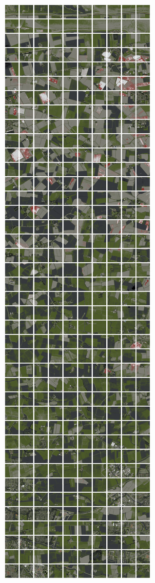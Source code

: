 <html>
<div>
<img src="https://github.com/HakkaTjakka/NL_TILE_MAP/blob/main/18/640/-1072/r.6400.-10720.png" height="44" width="44">
<img src="https://github.com/HakkaTjakka/NL_TILE_MAP/blob/main/18/640/-1072/r.6401.-10720.png" height="44" width="44">
<img src="https://github.com/HakkaTjakka/NL_TILE_MAP/blob/main/18/640/-1072/r.6402.-10720.png" height="44" width="44">
<img src="https://github.com/HakkaTjakka/NL_TILE_MAP/blob/main/18/640/-1072/r.6403.-10720.png" height="44" width="44">
<img src="https://github.com/HakkaTjakka/NL_TILE_MAP/blob/main/18/640/-1072/r.6404.-10720.png" height="44" width="44">
<img src="https://github.com/HakkaTjakka/NL_TILE_MAP/blob/main/18/640/-1072/r.6405.-10720.png" height="44" width="44">
<img src="https://github.com/HakkaTjakka/NL_TILE_MAP/blob/main/18/640/-1072/r.6406.-10720.png" height="44" width="44">
<img src="https://github.com/HakkaTjakka/NL_TILE_MAP/blob/main/18/640/-1072/r.6407.-10720.png" height="44" width="44">
<img src="https://github.com/HakkaTjakka/NL_TILE_MAP/blob/main/18/640/-1072/r.6408.-10720.png" height="44" width="44">
<img src="https://github.com/HakkaTjakka/NL_TILE_MAP/blob/main/18/640/-1072/r.6409.-10720.png" height="44" width="44">
<img src="https://github.com/HakkaTjakka/NL_TILE_MAP/blob/main/18/641/-1072/r.6410.-10720.png" height="44" width="44">
<img src="https://github.com/HakkaTjakka/NL_TILE_MAP/blob/main/18/641/-1072/r.6411.-10720.png" height="44" width="44">
<img src="https://github.com/HakkaTjakka/NL_TILE_MAP/blob/main/18/641/-1072/r.6412.-10720.png" height="44" width="44">
<img src="https://github.com/HakkaTjakka/NL_TILE_MAP/blob/main/18/641/-1072/r.6413.-10720.png" height="44" width="44">
<img src="https://github.com/HakkaTjakka/NL_TILE_MAP/blob/main/18/641/-1072/r.6414.-10720.png" height="44" width="44">
<img src="https://github.com/HakkaTjakka/NL_TILE_MAP/blob/main/18/641/-1072/r.6415.-10720.png" height="44" width="44">
<img src="https://github.com/HakkaTjakka/NL_TILE_MAP/blob/main/18/641/-1072/r.6416.-10720.png" height="44" width="44">
<img src="https://github.com/HakkaTjakka/NL_TILE_MAP/blob/main/18/641/-1072/r.6417.-10720.png" height="44" width="44">
<img src="https://github.com/HakkaTjakka/NL_TILE_MAP/blob/main/18/641/-1072/r.6418.-10720.png" height="44" width="44">
<img src="https://github.com/HakkaTjakka/NL_TILE_MAP/blob/main/18/641/-1072/r.6419.-10720.png" height="44" width="44">
<br>
<img src="https://github.com/HakkaTjakka/NL_TILE_MAP/blob/main/18/640/-1072/r.6400.-10719.png" height="44" width="44">
<img src="https://github.com/HakkaTjakka/NL_TILE_MAP/blob/main/18/640/-1072/r.6401.-10719.png" height="44" width="44">
<img src="https://github.com/HakkaTjakka/NL_TILE_MAP/blob/main/18/640/-1072/r.6402.-10719.png" height="44" width="44">
<img src="https://github.com/HakkaTjakka/NL_TILE_MAP/blob/main/18/640/-1072/r.6403.-10719.png" height="44" width="44">
<img src="https://github.com/HakkaTjakka/NL_TILE_MAP/blob/main/18/640/-1072/r.6404.-10719.png" height="44" width="44">
<img src="https://github.com/HakkaTjakka/NL_TILE_MAP/blob/main/18/640/-1072/r.6405.-10719.png" height="44" width="44">
<img src="https://github.com/HakkaTjakka/NL_TILE_MAP/blob/main/18/640/-1072/r.6406.-10719.png" height="44" width="44">
<img src="https://github.com/HakkaTjakka/NL_TILE_MAP/blob/main/18/640/-1072/r.6407.-10719.png" height="44" width="44">
<img src="https://github.com/HakkaTjakka/NL_TILE_MAP/blob/main/18/640/-1072/r.6408.-10719.png" height="44" width="44">
<img src="https://github.com/HakkaTjakka/NL_TILE_MAP/blob/main/18/640/-1072/r.6409.-10719.png" height="44" width="44">
<img src="https://github.com/HakkaTjakka/NL_TILE_MAP/blob/main/18/641/-1072/r.6410.-10719.png" height="44" width="44">
<img src="https://github.com/HakkaTjakka/NL_TILE_MAP/blob/main/18/641/-1072/r.6411.-10719.png" height="44" width="44">
<img src="https://github.com/HakkaTjakka/NL_TILE_MAP/blob/main/18/641/-1072/r.6412.-10719.png" height="44" width="44">
<img src="https://github.com/HakkaTjakka/NL_TILE_MAP/blob/main/18/641/-1072/r.6413.-10719.png" height="44" width="44">
<img src="https://github.com/HakkaTjakka/NL_TILE_MAP/blob/main/18/641/-1072/r.6414.-10719.png" height="44" width="44">
<img src="https://github.com/HakkaTjakka/NL_TILE_MAP/blob/main/18/641/-1072/r.6415.-10719.png" height="44" width="44">
<img src="https://github.com/HakkaTjakka/NL_TILE_MAP/blob/main/18/641/-1072/r.6416.-10719.png" height="44" width="44">
<img src="https://github.com/HakkaTjakka/NL_TILE_MAP/blob/main/18/641/-1072/r.6417.-10719.png" height="44" width="44">
<img src="https://github.com/HakkaTjakka/NL_TILE_MAP/blob/main/18/641/-1072/r.6418.-10719.png" height="44" width="44">
<img src="https://github.com/HakkaTjakka/NL_TILE_MAP/blob/main/18/641/-1072/r.6419.-10719.png" height="44" width="44">
<br>
<img src="https://github.com/HakkaTjakka/NL_TILE_MAP/blob/main/18/640/-1072/r.6400.-10718.png" height="44" width="44">
<img src="https://github.com/HakkaTjakka/NL_TILE_MAP/blob/main/18/640/-1072/r.6401.-10718.png" height="44" width="44">
<img src="https://github.com/HakkaTjakka/NL_TILE_MAP/blob/main/18/640/-1072/r.6402.-10718.png" height="44" width="44">
<img src="https://github.com/HakkaTjakka/NL_TILE_MAP/blob/main/18/640/-1072/r.6403.-10718.png" height="44" width="44">
<img src="https://github.com/HakkaTjakka/NL_TILE_MAP/blob/main/18/640/-1072/r.6404.-10718.png" height="44" width="44">
<img src="https://github.com/HakkaTjakka/NL_TILE_MAP/blob/main/18/640/-1072/r.6405.-10718.png" height="44" width="44">
<img src="https://github.com/HakkaTjakka/NL_TILE_MAP/blob/main/18/640/-1072/r.6406.-10718.png" height="44" width="44">
<img src="https://github.com/HakkaTjakka/NL_TILE_MAP/blob/main/18/640/-1072/r.6407.-10718.png" height="44" width="44">
<img src="https://github.com/HakkaTjakka/NL_TILE_MAP/blob/main/18/640/-1072/r.6408.-10718.png" height="44" width="44">
<img src="https://github.com/HakkaTjakka/NL_TILE_MAP/blob/main/18/640/-1072/r.6409.-10718.png" height="44" width="44">
<img src="https://github.com/HakkaTjakka/NL_TILE_MAP/blob/main/18/641/-1072/r.6410.-10718.png" height="44" width="44">
<img src="https://github.com/HakkaTjakka/NL_TILE_MAP/blob/main/18/641/-1072/r.6411.-10718.png" height="44" width="44">
<img src="https://github.com/HakkaTjakka/NL_TILE_MAP/blob/main/18/641/-1072/r.6412.-10718.png" height="44" width="44">
<img src="https://github.com/HakkaTjakka/NL_TILE_MAP/blob/main/18/641/-1072/r.6413.-10718.png" height="44" width="44">
<img src="https://github.com/HakkaTjakka/NL_TILE_MAP/blob/main/18/641/-1072/r.6414.-10718.png" height="44" width="44">
<img src="https://github.com/HakkaTjakka/NL_TILE_MAP/blob/main/18/641/-1072/r.6415.-10718.png" height="44" width="44">
<img src="https://github.com/HakkaTjakka/NL_TILE_MAP/blob/main/18/641/-1072/r.6416.-10718.png" height="44" width="44">
<img src="https://github.com/HakkaTjakka/NL_TILE_MAP/blob/main/18/641/-1072/r.6417.-10718.png" height="44" width="44">
<img src="https://github.com/HakkaTjakka/NL_TILE_MAP/blob/main/18/641/-1072/r.6418.-10718.png" height="44" width="44">
<img src="https://github.com/HakkaTjakka/NL_TILE_MAP/blob/main/18/641/-1072/r.6419.-10718.png" height="44" width="44">
<br>
<img src="https://github.com/HakkaTjakka/NL_TILE_MAP/blob/main/18/640/-1072/r.6400.-10717.png" height="44" width="44">
<img src="https://github.com/HakkaTjakka/NL_TILE_MAP/blob/main/18/640/-1072/r.6401.-10717.png" height="44" width="44">
<img src="https://github.com/HakkaTjakka/NL_TILE_MAP/blob/main/18/640/-1072/r.6402.-10717.png" height="44" width="44">
<img src="https://github.com/HakkaTjakka/NL_TILE_MAP/blob/main/18/640/-1072/r.6403.-10717.png" height="44" width="44">
<img src="https://github.com/HakkaTjakka/NL_TILE_MAP/blob/main/18/640/-1072/r.6404.-10717.png" height="44" width="44">
<img src="https://github.com/HakkaTjakka/NL_TILE_MAP/blob/main/18/640/-1072/r.6405.-10717.png" height="44" width="44">
<img src="https://github.com/HakkaTjakka/NL_TILE_MAP/blob/main/18/640/-1072/r.6406.-10717.png" height="44" width="44">
<img src="https://github.com/HakkaTjakka/NL_TILE_MAP/blob/main/18/640/-1072/r.6407.-10717.png" height="44" width="44">
<img src="https://github.com/HakkaTjakka/NL_TILE_MAP/blob/main/18/640/-1072/r.6408.-10717.png" height="44" width="44">
<img src="https://github.com/HakkaTjakka/NL_TILE_MAP/blob/main/18/640/-1072/r.6409.-10717.png" height="44" width="44">
<img src="https://github.com/HakkaTjakka/NL_TILE_MAP/blob/main/18/641/-1072/r.6410.-10717.png" height="44" width="44">
<img src="https://github.com/HakkaTjakka/NL_TILE_MAP/blob/main/18/641/-1072/r.6411.-10717.png" height="44" width="44">
<img src="https://github.com/HakkaTjakka/NL_TILE_MAP/blob/main/18/641/-1072/r.6412.-10717.png" height="44" width="44">
<img src="https://github.com/HakkaTjakka/NL_TILE_MAP/blob/main/18/641/-1072/r.6413.-10717.png" height="44" width="44">
<img src="https://github.com/HakkaTjakka/NL_TILE_MAP/blob/main/18/641/-1072/r.6414.-10717.png" height="44" width="44">
<img src="https://github.com/HakkaTjakka/NL_TILE_MAP/blob/main/18/641/-1072/r.6415.-10717.png" height="44" width="44">
<img src="https://github.com/HakkaTjakka/NL_TILE_MAP/blob/main/18/641/-1072/r.6416.-10717.png" height="44" width="44">
<img src="https://github.com/HakkaTjakka/NL_TILE_MAP/blob/main/18/641/-1072/r.6417.-10717.png" height="44" width="44">
<img src="https://github.com/HakkaTjakka/NL_TILE_MAP/blob/main/18/641/-1072/r.6418.-10717.png" height="44" width="44">
<img src="https://github.com/HakkaTjakka/NL_TILE_MAP/blob/main/18/641/-1072/r.6419.-10717.png" height="44" width="44">
<br>
<img src="https://github.com/HakkaTjakka/NL_TILE_MAP/blob/main/18/640/-1072/r.6400.-10716.png" height="44" width="44">
<img src="https://github.com/HakkaTjakka/NL_TILE_MAP/blob/main/18/640/-1072/r.6401.-10716.png" height="44" width="44">
<img src="https://github.com/HakkaTjakka/NL_TILE_MAP/blob/main/18/640/-1072/r.6402.-10716.png" height="44" width="44">
<img src="https://github.com/HakkaTjakka/NL_TILE_MAP/blob/main/18/640/-1072/r.6403.-10716.png" height="44" width="44">
<img src="https://github.com/HakkaTjakka/NL_TILE_MAP/blob/main/18/640/-1072/r.6404.-10716.png" height="44" width="44">
<img src="https://github.com/HakkaTjakka/NL_TILE_MAP/blob/main/18/640/-1072/r.6405.-10716.png" height="44" width="44">
<img src="https://github.com/HakkaTjakka/NL_TILE_MAP/blob/main/18/640/-1072/r.6406.-10716.png" height="44" width="44">
<img src="https://github.com/HakkaTjakka/NL_TILE_MAP/blob/main/18/640/-1072/r.6407.-10716.png" height="44" width="44">
<img src="https://github.com/HakkaTjakka/NL_TILE_MAP/blob/main/18/640/-1072/r.6408.-10716.png" height="44" width="44">
<img src="https://github.com/HakkaTjakka/NL_TILE_MAP/blob/main/18/640/-1072/r.6409.-10716.png" height="44" width="44">
<img src="https://github.com/HakkaTjakka/NL_TILE_MAP/blob/main/18/641/-1072/r.6410.-10716.png" height="44" width="44">
<img src="https://github.com/HakkaTjakka/NL_TILE_MAP/blob/main/18/641/-1072/r.6411.-10716.png" height="44" width="44">
<img src="https://github.com/HakkaTjakka/NL_TILE_MAP/blob/main/18/641/-1072/r.6412.-10716.png" height="44" width="44">
<img src="https://github.com/HakkaTjakka/NL_TILE_MAP/blob/main/18/641/-1072/r.6413.-10716.png" height="44" width="44">
<img src="https://github.com/HakkaTjakka/NL_TILE_MAP/blob/main/18/641/-1072/r.6414.-10716.png" height="44" width="44">
<img src="https://github.com/HakkaTjakka/NL_TILE_MAP/blob/main/18/641/-1072/r.6415.-10716.png" height="44" width="44">
<img src="https://github.com/HakkaTjakka/NL_TILE_MAP/blob/main/18/641/-1072/r.6416.-10716.png" height="44" width="44">
<img src="https://github.com/HakkaTjakka/NL_TILE_MAP/blob/main/18/641/-1072/r.6417.-10716.png" height="44" width="44">
<img src="https://github.com/HakkaTjakka/NL_TILE_MAP/blob/main/18/641/-1072/r.6418.-10716.png" height="44" width="44">
<img src="https://github.com/HakkaTjakka/NL_TILE_MAP/blob/main/18/641/-1072/r.6419.-10716.png" height="44" width="44">
<br>
<img src="https://github.com/HakkaTjakka/NL_TILE_MAP/blob/main/18/640/-1072/r.6400.-10715.png" height="44" width="44">
<img src="https://github.com/HakkaTjakka/NL_TILE_MAP/blob/main/18/640/-1072/r.6401.-10715.png" height="44" width="44">
<img src="https://github.com/HakkaTjakka/NL_TILE_MAP/blob/main/18/640/-1072/r.6402.-10715.png" height="44" width="44">
<img src="https://github.com/HakkaTjakka/NL_TILE_MAP/blob/main/18/640/-1072/r.6403.-10715.png" height="44" width="44">
<img src="https://github.com/HakkaTjakka/NL_TILE_MAP/blob/main/18/640/-1072/r.6404.-10715.png" height="44" width="44">
<img src="https://github.com/HakkaTjakka/NL_TILE_MAP/blob/main/18/640/-1072/r.6405.-10715.png" height="44" width="44">
<img src="https://github.com/HakkaTjakka/NL_TILE_MAP/blob/main/18/640/-1072/r.6406.-10715.png" height="44" width="44">
<img src="https://github.com/HakkaTjakka/NL_TILE_MAP/blob/main/18/640/-1072/r.6407.-10715.png" height="44" width="44">
<img src="https://github.com/HakkaTjakka/NL_TILE_MAP/blob/main/18/640/-1072/r.6408.-10715.png" height="44" width="44">
<img src="https://github.com/HakkaTjakka/NL_TILE_MAP/blob/main/18/640/-1072/r.6409.-10715.png" height="44" width="44">
<img src="https://github.com/HakkaTjakka/NL_TILE_MAP/blob/main/18/641/-1072/r.6410.-10715.png" height="44" width="44">
<img src="https://github.com/HakkaTjakka/NL_TILE_MAP/blob/main/18/641/-1072/r.6411.-10715.png" height="44" width="44">
<img src="https://github.com/HakkaTjakka/NL_TILE_MAP/blob/main/18/641/-1072/r.6412.-10715.png" height="44" width="44">
<img src="https://github.com/HakkaTjakka/NL_TILE_MAP/blob/main/18/641/-1072/r.6413.-10715.png" height="44" width="44">
<img src="https://github.com/HakkaTjakka/NL_TILE_MAP/blob/main/18/641/-1072/r.6414.-10715.png" height="44" width="44">
<img src="https://github.com/HakkaTjakka/NL_TILE_MAP/blob/main/18/641/-1072/r.6415.-10715.png" height="44" width="44">
<img src="https://github.com/HakkaTjakka/NL_TILE_MAP/blob/main/18/641/-1072/r.6416.-10715.png" height="44" width="44">
<img src="https://github.com/HakkaTjakka/NL_TILE_MAP/blob/main/18/641/-1072/r.6417.-10715.png" height="44" width="44">
<img src="https://github.com/HakkaTjakka/NL_TILE_MAP/blob/main/18/641/-1072/r.6418.-10715.png" height="44" width="44">
<img src="https://github.com/HakkaTjakka/NL_TILE_MAP/blob/main/18/641/-1072/r.6419.-10715.png" height="44" width="44">
<br>
<img src="https://github.com/HakkaTjakka/NL_TILE_MAP/blob/main/18/640/-1072/r.6400.-10714.png" height="44" width="44">
<img src="https://github.com/HakkaTjakka/NL_TILE_MAP/blob/main/18/640/-1072/r.6401.-10714.png" height="44" width="44">
<img src="https://github.com/HakkaTjakka/NL_TILE_MAP/blob/main/18/640/-1072/r.6402.-10714.png" height="44" width="44">
<img src="https://github.com/HakkaTjakka/NL_TILE_MAP/blob/main/18/640/-1072/r.6403.-10714.png" height="44" width="44">
<img src="https://github.com/HakkaTjakka/NL_TILE_MAP/blob/main/18/640/-1072/r.6404.-10714.png" height="44" width="44">
<img src="https://github.com/HakkaTjakka/NL_TILE_MAP/blob/main/18/640/-1072/r.6405.-10714.png" height="44" width="44">
<img src="https://github.com/HakkaTjakka/NL_TILE_MAP/blob/main/18/640/-1072/r.6406.-10714.png" height="44" width="44">
<img src="https://github.com/HakkaTjakka/NL_TILE_MAP/blob/main/18/640/-1072/r.6407.-10714.png" height="44" width="44">
<img src="https://github.com/HakkaTjakka/NL_TILE_MAP/blob/main/18/640/-1072/r.6408.-10714.png" height="44" width="44">
<img src="https://github.com/HakkaTjakka/NL_TILE_MAP/blob/main/18/640/-1072/r.6409.-10714.png" height="44" width="44">
<img src="https://github.com/HakkaTjakka/NL_TILE_MAP/blob/main/18/641/-1072/r.6410.-10714.png" height="44" width="44">
<img src="https://github.com/HakkaTjakka/NL_TILE_MAP/blob/main/18/641/-1072/r.6411.-10714.png" height="44" width="44">
<img src="https://github.com/HakkaTjakka/NL_TILE_MAP/blob/main/18/641/-1072/r.6412.-10714.png" height="44" width="44">
<img src="https://github.com/HakkaTjakka/NL_TILE_MAP/blob/main/18/641/-1072/r.6413.-10714.png" height="44" width="44">
<img src="https://github.com/HakkaTjakka/NL_TILE_MAP/blob/main/18/641/-1072/r.6414.-10714.png" height="44" width="44">
<img src="https://github.com/HakkaTjakka/NL_TILE_MAP/blob/main/18/641/-1072/r.6415.-10714.png" height="44" width="44">
<img src="https://github.com/HakkaTjakka/NL_TILE_MAP/blob/main/18/641/-1072/r.6416.-10714.png" height="44" width="44">
<img src="https://github.com/HakkaTjakka/NL_TILE_MAP/blob/main/18/641/-1072/r.6417.-10714.png" height="44" width="44">
<img src="https://github.com/HakkaTjakka/NL_TILE_MAP/blob/main/18/641/-1072/r.6418.-10714.png" height="44" width="44">
<img src="https://github.com/HakkaTjakka/NL_TILE_MAP/blob/main/18/641/-1072/r.6419.-10714.png" height="44" width="44">
<br>
<img src="https://github.com/HakkaTjakka/NL_TILE_MAP/blob/main/18/640/-1072/r.6400.-10713.png" height="44" width="44">
<img src="https://github.com/HakkaTjakka/NL_TILE_MAP/blob/main/18/640/-1072/r.6401.-10713.png" height="44" width="44">
<img src="https://github.com/HakkaTjakka/NL_TILE_MAP/blob/main/18/640/-1072/r.6402.-10713.png" height="44" width="44">
<img src="https://github.com/HakkaTjakka/NL_TILE_MAP/blob/main/18/640/-1072/r.6403.-10713.png" height="44" width="44">
<img src="https://github.com/HakkaTjakka/NL_TILE_MAP/blob/main/18/640/-1072/r.6404.-10713.png" height="44" width="44">
<img src="https://github.com/HakkaTjakka/NL_TILE_MAP/blob/main/18/640/-1072/r.6405.-10713.png" height="44" width="44">
<img src="https://github.com/HakkaTjakka/NL_TILE_MAP/blob/main/18/640/-1072/r.6406.-10713.png" height="44" width="44">
<img src="https://github.com/HakkaTjakka/NL_TILE_MAP/blob/main/18/640/-1072/r.6407.-10713.png" height="44" width="44">
<img src="https://github.com/HakkaTjakka/NL_TILE_MAP/blob/main/18/640/-1072/r.6408.-10713.png" height="44" width="44">
<img src="https://github.com/HakkaTjakka/NL_TILE_MAP/blob/main/18/640/-1072/r.6409.-10713.png" height="44" width="44">
<img src="https://github.com/HakkaTjakka/NL_TILE_MAP/blob/main/18/641/-1072/r.6410.-10713.png" height="44" width="44">
<img src="https://github.com/HakkaTjakka/NL_TILE_MAP/blob/main/18/641/-1072/r.6411.-10713.png" height="44" width="44">
<img src="https://github.com/HakkaTjakka/NL_TILE_MAP/blob/main/18/641/-1072/r.6412.-10713.png" height="44" width="44">
<img src="https://github.com/HakkaTjakka/NL_TILE_MAP/blob/main/18/641/-1072/r.6413.-10713.png" height="44" width="44">
<img src="https://github.com/HakkaTjakka/NL_TILE_MAP/blob/main/18/641/-1072/r.6414.-10713.png" height="44" width="44">
<img src="https://github.com/HakkaTjakka/NL_TILE_MAP/blob/main/18/641/-1072/r.6415.-10713.png" height="44" width="44">
<img src="https://github.com/HakkaTjakka/NL_TILE_MAP/blob/main/18/641/-1072/r.6416.-10713.png" height="44" width="44">
<img src="https://github.com/HakkaTjakka/NL_TILE_MAP/blob/main/18/641/-1072/r.6417.-10713.png" height="44" width="44">
<img src="https://github.com/HakkaTjakka/NL_TILE_MAP/blob/main/18/641/-1072/r.6418.-10713.png" height="44" width="44">
<img src="https://github.com/HakkaTjakka/NL_TILE_MAP/blob/main/18/641/-1072/r.6419.-10713.png" height="44" width="44">
<br>
<img src="https://github.com/HakkaTjakka/NL_TILE_MAP/blob/main/18/640/-1072/r.6400.-10712.png" height="44" width="44">
<img src="https://github.com/HakkaTjakka/NL_TILE_MAP/blob/main/18/640/-1072/r.6401.-10712.png" height="44" width="44">
<img src="https://github.com/HakkaTjakka/NL_TILE_MAP/blob/main/18/640/-1072/r.6402.-10712.png" height="44" width="44">
<img src="https://github.com/HakkaTjakka/NL_TILE_MAP/blob/main/18/640/-1072/r.6403.-10712.png" height="44" width="44">
<img src="https://github.com/HakkaTjakka/NL_TILE_MAP/blob/main/18/640/-1072/r.6404.-10712.png" height="44" width="44">
<img src="https://github.com/HakkaTjakka/NL_TILE_MAP/blob/main/18/640/-1072/r.6405.-10712.png" height="44" width="44">
<img src="https://github.com/HakkaTjakka/NL_TILE_MAP/blob/main/18/640/-1072/r.6406.-10712.png" height="44" width="44">
<img src="https://github.com/HakkaTjakka/NL_TILE_MAP/blob/main/18/640/-1072/r.6407.-10712.png" height="44" width="44">
<img src="https://github.com/HakkaTjakka/NL_TILE_MAP/blob/main/18/640/-1072/r.6408.-10712.png" height="44" width="44">
<img src="https://github.com/HakkaTjakka/NL_TILE_MAP/blob/main/18/640/-1072/r.6409.-10712.png" height="44" width="44">
<img src="https://github.com/HakkaTjakka/NL_TILE_MAP/blob/main/18/641/-1072/r.6410.-10712.png" height="44" width="44">
<img src="https://github.com/HakkaTjakka/NL_TILE_MAP/blob/main/18/641/-1072/r.6411.-10712.png" height="44" width="44">
<img src="https://github.com/HakkaTjakka/NL_TILE_MAP/blob/main/18/641/-1072/r.6412.-10712.png" height="44" width="44">
<img src="https://github.com/HakkaTjakka/NL_TILE_MAP/blob/main/18/641/-1072/r.6413.-10712.png" height="44" width="44">
<img src="https://github.com/HakkaTjakka/NL_TILE_MAP/blob/main/18/641/-1072/r.6414.-10712.png" height="44" width="44">
<img src="https://github.com/HakkaTjakka/NL_TILE_MAP/blob/main/18/641/-1072/r.6415.-10712.png" height="44" width="44">
<img src="https://github.com/HakkaTjakka/NL_TILE_MAP/blob/main/18/641/-1072/r.6416.-10712.png" height="44" width="44">
<img src="https://github.com/HakkaTjakka/NL_TILE_MAP/blob/main/18/641/-1072/r.6417.-10712.png" height="44" width="44">
<img src="https://github.com/HakkaTjakka/NL_TILE_MAP/blob/main/18/641/-1072/r.6418.-10712.png" height="44" width="44">
<img src="https://github.com/HakkaTjakka/NL_TILE_MAP/blob/main/18/641/-1072/r.6419.-10712.png" height="44" width="44">
<br>
<img src="https://github.com/HakkaTjakka/NL_TILE_MAP/blob/main/18/640/-1072/r.6400.-10711.png" height="44" width="44">
<img src="https://github.com/HakkaTjakka/NL_TILE_MAP/blob/main/18/640/-1072/r.6401.-10711.png" height="44" width="44">
<img src="https://github.com/HakkaTjakka/NL_TILE_MAP/blob/main/18/640/-1072/r.6402.-10711.png" height="44" width="44">
<img src="https://github.com/HakkaTjakka/NL_TILE_MAP/blob/main/18/640/-1072/r.6403.-10711.png" height="44" width="44">
<img src="https://github.com/HakkaTjakka/NL_TILE_MAP/blob/main/18/640/-1072/r.6404.-10711.png" height="44" width="44">
<img src="https://github.com/HakkaTjakka/NL_TILE_MAP/blob/main/18/640/-1072/r.6405.-10711.png" height="44" width="44">
<img src="https://github.com/HakkaTjakka/NL_TILE_MAP/blob/main/18/640/-1072/r.6406.-10711.png" height="44" width="44">
<img src="https://github.com/HakkaTjakka/NL_TILE_MAP/blob/main/18/640/-1072/r.6407.-10711.png" height="44" width="44">
<img src="https://github.com/HakkaTjakka/NL_TILE_MAP/blob/main/18/640/-1072/r.6408.-10711.png" height="44" width="44">
<img src="https://github.com/HakkaTjakka/NL_TILE_MAP/blob/main/18/640/-1072/r.6409.-10711.png" height="44" width="44">
<img src="https://github.com/HakkaTjakka/NL_TILE_MAP/blob/main/18/641/-1072/r.6410.-10711.png" height="44" width="44">
<img src="https://github.com/HakkaTjakka/NL_TILE_MAP/blob/main/18/641/-1072/r.6411.-10711.png" height="44" width="44">
<img src="https://github.com/HakkaTjakka/NL_TILE_MAP/blob/main/18/641/-1072/r.6412.-10711.png" height="44" width="44">
<img src="https://github.com/HakkaTjakka/NL_TILE_MAP/blob/main/18/641/-1072/r.6413.-10711.png" height="44" width="44">
<img src="https://github.com/HakkaTjakka/NL_TILE_MAP/blob/main/18/641/-1072/r.6414.-10711.png" height="44" width="44">
<img src="https://github.com/HakkaTjakka/NL_TILE_MAP/blob/main/18/641/-1072/r.6415.-10711.png" height="44" width="44">
<img src="https://github.com/HakkaTjakka/NL_TILE_MAP/blob/main/18/641/-1072/r.6416.-10711.png" height="44" width="44">
<img src="https://github.com/HakkaTjakka/NL_TILE_MAP/blob/main/18/641/-1072/r.6417.-10711.png" height="44" width="44">
<img src="https://github.com/HakkaTjakka/NL_TILE_MAP/blob/main/18/641/-1072/r.6418.-10711.png" height="44" width="44">
<img src="https://github.com/HakkaTjakka/NL_TILE_MAP/blob/main/18/641/-1072/r.6419.-10711.png" height="44" width="44">
<br>
<img src="https://github.com/HakkaTjakka/NL_TILE_MAP/blob/main/18/640/-1071/r.6400.-10710.png" height="44" width="44">
<img src="https://github.com/HakkaTjakka/NL_TILE_MAP/blob/main/18/640/-1071/r.6401.-10710.png" height="44" width="44">
<img src="https://github.com/HakkaTjakka/NL_TILE_MAP/blob/main/18/640/-1071/r.6402.-10710.png" height="44" width="44">
<img src="https://github.com/HakkaTjakka/NL_TILE_MAP/blob/main/18/640/-1071/r.6403.-10710.png" height="44" width="44">
<img src="https://github.com/HakkaTjakka/NL_TILE_MAP/blob/main/18/640/-1071/r.6404.-10710.png" height="44" width="44">
<img src="https://github.com/HakkaTjakka/NL_TILE_MAP/blob/main/18/640/-1071/r.6405.-10710.png" height="44" width="44">
<img src="https://github.com/HakkaTjakka/NL_TILE_MAP/blob/main/18/640/-1071/r.6406.-10710.png" height="44" width="44">
<img src="https://github.com/HakkaTjakka/NL_TILE_MAP/blob/main/18/640/-1071/r.6407.-10710.png" height="44" width="44">
<img src="https://github.com/HakkaTjakka/NL_TILE_MAP/blob/main/18/640/-1071/r.6408.-10710.png" height="44" width="44">
<img src="https://github.com/HakkaTjakka/NL_TILE_MAP/blob/main/18/640/-1071/r.6409.-10710.png" height="44" width="44">
<img src="https://github.com/HakkaTjakka/NL_TILE_MAP/blob/main/18/641/-1071/r.6410.-10710.png" height="44" width="44">
<img src="https://github.com/HakkaTjakka/NL_TILE_MAP/blob/main/18/641/-1071/r.6411.-10710.png" height="44" width="44">
<img src="https://github.com/HakkaTjakka/NL_TILE_MAP/blob/main/18/641/-1071/r.6412.-10710.png" height="44" width="44">
<img src="https://github.com/HakkaTjakka/NL_TILE_MAP/blob/main/18/641/-1071/r.6413.-10710.png" height="44" width="44">
<img src="https://github.com/HakkaTjakka/NL_TILE_MAP/blob/main/18/641/-1071/r.6414.-10710.png" height="44" width="44">
<img src="https://github.com/HakkaTjakka/NL_TILE_MAP/blob/main/18/641/-1071/r.6415.-10710.png" height="44" width="44">
<img src="https://github.com/HakkaTjakka/NL_TILE_MAP/blob/main/18/641/-1071/r.6416.-10710.png" height="44" width="44">
<img src="https://github.com/HakkaTjakka/NL_TILE_MAP/blob/main/18/641/-1071/r.6417.-10710.png" height="44" width="44">
<img src="https://github.com/HakkaTjakka/NL_TILE_MAP/blob/main/18/641/-1071/r.6418.-10710.png" height="44" width="44">
<img src="https://github.com/HakkaTjakka/NL_TILE_MAP/blob/main/18/641/-1071/r.6419.-10710.png" height="44" width="44">
<br>
<img src="https://github.com/HakkaTjakka/NL_TILE_MAP/blob/main/18/640/-1071/r.6400.-10709.png" height="44" width="44">
<img src="https://github.com/HakkaTjakka/NL_TILE_MAP/blob/main/18/640/-1071/r.6401.-10709.png" height="44" width="44">
<img src="https://github.com/HakkaTjakka/NL_TILE_MAP/blob/main/18/640/-1071/r.6402.-10709.png" height="44" width="44">
<img src="https://github.com/HakkaTjakka/NL_TILE_MAP/blob/main/18/640/-1071/r.6403.-10709.png" height="44" width="44">
<img src="https://github.com/HakkaTjakka/NL_TILE_MAP/blob/main/18/640/-1071/r.6404.-10709.png" height="44" width="44">
<img src="https://github.com/HakkaTjakka/NL_TILE_MAP/blob/main/18/640/-1071/r.6405.-10709.png" height="44" width="44">
<img src="https://github.com/HakkaTjakka/NL_TILE_MAP/blob/main/18/640/-1071/r.6406.-10709.png" height="44" width="44">
<img src="https://github.com/HakkaTjakka/NL_TILE_MAP/blob/main/18/640/-1071/r.6407.-10709.png" height="44" width="44">
<img src="https://github.com/HakkaTjakka/NL_TILE_MAP/blob/main/18/640/-1071/r.6408.-10709.png" height="44" width="44">
<img src="https://github.com/HakkaTjakka/NL_TILE_MAP/blob/main/18/640/-1071/r.6409.-10709.png" height="44" width="44">
<img src="https://github.com/HakkaTjakka/NL_TILE_MAP/blob/main/18/641/-1071/r.6410.-10709.png" height="44" width="44">
<img src="https://github.com/HakkaTjakka/NL_TILE_MAP/blob/main/18/641/-1071/r.6411.-10709.png" height="44" width="44">
<img src="https://github.com/HakkaTjakka/NL_TILE_MAP/blob/main/18/641/-1071/r.6412.-10709.png" height="44" width="44">
<img src="https://github.com/HakkaTjakka/NL_TILE_MAP/blob/main/18/641/-1071/r.6413.-10709.png" height="44" width="44">
<img src="https://github.com/HakkaTjakka/NL_TILE_MAP/blob/main/18/641/-1071/r.6414.-10709.png" height="44" width="44">
<img src="https://github.com/HakkaTjakka/NL_TILE_MAP/blob/main/18/641/-1071/r.6415.-10709.png" height="44" width="44">
<img src="https://github.com/HakkaTjakka/NL_TILE_MAP/blob/main/18/641/-1071/r.6416.-10709.png" height="44" width="44">
<img src="https://github.com/HakkaTjakka/NL_TILE_MAP/blob/main/18/641/-1071/r.6417.-10709.png" height="44" width="44">
<img src="https://github.com/HakkaTjakka/NL_TILE_MAP/blob/main/18/641/-1071/r.6418.-10709.png" height="44" width="44">
<img src="https://github.com/HakkaTjakka/NL_TILE_MAP/blob/main/18/641/-1071/r.6419.-10709.png" height="44" width="44">
<br>
<img src="https://github.com/HakkaTjakka/NL_TILE_MAP/blob/main/18/640/-1071/r.6400.-10708.png" height="44" width="44">
<img src="https://github.com/HakkaTjakka/NL_TILE_MAP/blob/main/18/640/-1071/r.6401.-10708.png" height="44" width="44">
<img src="https://github.com/HakkaTjakka/NL_TILE_MAP/blob/main/18/640/-1071/r.6402.-10708.png" height="44" width="44">
<img src="https://github.com/HakkaTjakka/NL_TILE_MAP/blob/main/18/640/-1071/r.6403.-10708.png" height="44" width="44">
<img src="https://github.com/HakkaTjakka/NL_TILE_MAP/blob/main/18/640/-1071/r.6404.-10708.png" height="44" width="44">
<img src="https://github.com/HakkaTjakka/NL_TILE_MAP/blob/main/18/640/-1071/r.6405.-10708.png" height="44" width="44">
<img src="https://github.com/HakkaTjakka/NL_TILE_MAP/blob/main/18/640/-1071/r.6406.-10708.png" height="44" width="44">
<img src="https://github.com/HakkaTjakka/NL_TILE_MAP/blob/main/18/640/-1071/r.6407.-10708.png" height="44" width="44">
<img src="https://github.com/HakkaTjakka/NL_TILE_MAP/blob/main/18/640/-1071/r.6408.-10708.png" height="44" width="44">
<img src="https://github.com/HakkaTjakka/NL_TILE_MAP/blob/main/18/640/-1071/r.6409.-10708.png" height="44" width="44">
<img src="https://github.com/HakkaTjakka/NL_TILE_MAP/blob/main/18/641/-1071/r.6410.-10708.png" height="44" width="44">
<img src="https://github.com/HakkaTjakka/NL_TILE_MAP/blob/main/18/641/-1071/r.6411.-10708.png" height="44" width="44">
<img src="https://github.com/HakkaTjakka/NL_TILE_MAP/blob/main/18/641/-1071/r.6412.-10708.png" height="44" width="44">
<img src="https://github.com/HakkaTjakka/NL_TILE_MAP/blob/main/18/641/-1071/r.6413.-10708.png" height="44" width="44">
<img src="https://github.com/HakkaTjakka/NL_TILE_MAP/blob/main/18/641/-1071/r.6414.-10708.png" height="44" width="44">
<img src="https://github.com/HakkaTjakka/NL_TILE_MAP/blob/main/18/641/-1071/r.6415.-10708.png" height="44" width="44">
<img src="https://github.com/HakkaTjakka/NL_TILE_MAP/blob/main/18/641/-1071/r.6416.-10708.png" height="44" width="44">
<img src="https://github.com/HakkaTjakka/NL_TILE_MAP/blob/main/18/641/-1071/r.6417.-10708.png" height="44" width="44">
<img src="https://github.com/HakkaTjakka/NL_TILE_MAP/blob/main/18/641/-1071/r.6418.-10708.png" height="44" width="44">
<img src="https://github.com/HakkaTjakka/NL_TILE_MAP/blob/main/18/641/-1071/r.6419.-10708.png" height="44" width="44">
<br>
<img src="https://github.com/HakkaTjakka/NL_TILE_MAP/blob/main/18/640/-1071/r.6400.-10707.png" height="44" width="44">
<img src="https://github.com/HakkaTjakka/NL_TILE_MAP/blob/main/18/640/-1071/r.6401.-10707.png" height="44" width="44">
<img src="https://github.com/HakkaTjakka/NL_TILE_MAP/blob/main/18/640/-1071/r.6402.-10707.png" height="44" width="44">
<img src="https://github.com/HakkaTjakka/NL_TILE_MAP/blob/main/18/640/-1071/r.6403.-10707.png" height="44" width="44">
<img src="https://github.com/HakkaTjakka/NL_TILE_MAP/blob/main/18/640/-1071/r.6404.-10707.png" height="44" width="44">
<img src="https://github.com/HakkaTjakka/NL_TILE_MAP/blob/main/18/640/-1071/r.6405.-10707.png" height="44" width="44">
<img src="https://github.com/HakkaTjakka/NL_TILE_MAP/blob/main/18/640/-1071/r.6406.-10707.png" height="44" width="44">
<img src="https://github.com/HakkaTjakka/NL_TILE_MAP/blob/main/18/640/-1071/r.6407.-10707.png" height="44" width="44">
<img src="https://github.com/HakkaTjakka/NL_TILE_MAP/blob/main/18/640/-1071/r.6408.-10707.png" height="44" width="44">
<img src="https://github.com/HakkaTjakka/NL_TILE_MAP/blob/main/18/640/-1071/r.6409.-10707.png" height="44" width="44">
<img src="https://github.com/HakkaTjakka/NL_TILE_MAP/blob/main/18/641/-1071/r.6410.-10707.png" height="44" width="44">
<img src="https://github.com/HakkaTjakka/NL_TILE_MAP/blob/main/18/641/-1071/r.6411.-10707.png" height="44" width="44">
<img src="https://github.com/HakkaTjakka/NL_TILE_MAP/blob/main/18/641/-1071/r.6412.-10707.png" height="44" width="44">
<img src="https://github.com/HakkaTjakka/NL_TILE_MAP/blob/main/18/641/-1071/r.6413.-10707.png" height="44" width="44">
<img src="https://github.com/HakkaTjakka/NL_TILE_MAP/blob/main/18/641/-1071/r.6414.-10707.png" height="44" width="44">
<img src="https://github.com/HakkaTjakka/NL_TILE_MAP/blob/main/18/641/-1071/r.6415.-10707.png" height="44" width="44">
<img src="https://github.com/HakkaTjakka/NL_TILE_MAP/blob/main/18/641/-1071/r.6416.-10707.png" height="44" width="44">
<img src="https://github.com/HakkaTjakka/NL_TILE_MAP/blob/main/18/641/-1071/r.6417.-10707.png" height="44" width="44">
<img src="https://github.com/HakkaTjakka/NL_TILE_MAP/blob/main/18/641/-1071/r.6418.-10707.png" height="44" width="44">
<img src="https://github.com/HakkaTjakka/NL_TILE_MAP/blob/main/18/641/-1071/r.6419.-10707.png" height="44" width="44">
<br>
<img src="https://github.com/HakkaTjakka/NL_TILE_MAP/blob/main/18/640/-1071/r.6400.-10706.png" height="44" width="44">
<img src="https://github.com/HakkaTjakka/NL_TILE_MAP/blob/main/18/640/-1071/r.6401.-10706.png" height="44" width="44">
<img src="https://github.com/HakkaTjakka/NL_TILE_MAP/blob/main/18/640/-1071/r.6402.-10706.png" height="44" width="44">
<img src="https://github.com/HakkaTjakka/NL_TILE_MAP/blob/main/18/640/-1071/r.6403.-10706.png" height="44" width="44">
<img src="https://github.com/HakkaTjakka/NL_TILE_MAP/blob/main/18/640/-1071/r.6404.-10706.png" height="44" width="44">
<img src="https://github.com/HakkaTjakka/NL_TILE_MAP/blob/main/18/640/-1071/r.6405.-10706.png" height="44" width="44">
<img src="https://github.com/HakkaTjakka/NL_TILE_MAP/blob/main/18/640/-1071/r.6406.-10706.png" height="44" width="44">
<img src="https://github.com/HakkaTjakka/NL_TILE_MAP/blob/main/18/640/-1071/r.6407.-10706.png" height="44" width="44">
<img src="https://github.com/HakkaTjakka/NL_TILE_MAP/blob/main/18/640/-1071/r.6408.-10706.png" height="44" width="44">
<img src="https://github.com/HakkaTjakka/NL_TILE_MAP/blob/main/18/640/-1071/r.6409.-10706.png" height="44" width="44">
<img src="https://github.com/HakkaTjakka/NL_TILE_MAP/blob/main/18/641/-1071/r.6410.-10706.png" height="44" width="44">
<img src="https://github.com/HakkaTjakka/NL_TILE_MAP/blob/main/18/641/-1071/r.6411.-10706.png" height="44" width="44">
<img src="https://github.com/HakkaTjakka/NL_TILE_MAP/blob/main/18/641/-1071/r.6412.-10706.png" height="44" width="44">
<img src="https://github.com/HakkaTjakka/NL_TILE_MAP/blob/main/18/641/-1071/r.6413.-10706.png" height="44" width="44">
<img src="https://github.com/HakkaTjakka/NL_TILE_MAP/blob/main/18/641/-1071/r.6414.-10706.png" height="44" width="44">
<img src="https://github.com/HakkaTjakka/NL_TILE_MAP/blob/main/18/641/-1071/r.6415.-10706.png" height="44" width="44">
<img src="https://github.com/HakkaTjakka/NL_TILE_MAP/blob/main/18/641/-1071/r.6416.-10706.png" height="44" width="44">
<img src="https://github.com/HakkaTjakka/NL_TILE_MAP/blob/main/18/641/-1071/r.6417.-10706.png" height="44" width="44">
<img src="https://github.com/HakkaTjakka/NL_TILE_MAP/blob/main/18/641/-1071/r.6418.-10706.png" height="44" width="44">
<img src="https://github.com/HakkaTjakka/NL_TILE_MAP/blob/main/18/641/-1071/r.6419.-10706.png" height="44" width="44">
<br>
<img src="https://github.com/HakkaTjakka/NL_TILE_MAP/blob/main/18/640/-1071/r.6400.-10705.png" height="44" width="44">
<img src="https://github.com/HakkaTjakka/NL_TILE_MAP/blob/main/18/640/-1071/r.6401.-10705.png" height="44" width="44">
<img src="https://github.com/HakkaTjakka/NL_TILE_MAP/blob/main/18/640/-1071/r.6402.-10705.png" height="44" width="44">
<img src="https://github.com/HakkaTjakka/NL_TILE_MAP/blob/main/18/640/-1071/r.6403.-10705.png" height="44" width="44">
<img src="https://github.com/HakkaTjakka/NL_TILE_MAP/blob/main/18/640/-1071/r.6404.-10705.png" height="44" width="44">
<img src="https://github.com/HakkaTjakka/NL_TILE_MAP/blob/main/18/640/-1071/r.6405.-10705.png" height="44" width="44">
<img src="https://github.com/HakkaTjakka/NL_TILE_MAP/blob/main/18/640/-1071/r.6406.-10705.png" height="44" width="44">
<img src="https://github.com/HakkaTjakka/NL_TILE_MAP/blob/main/18/640/-1071/r.6407.-10705.png" height="44" width="44">
<img src="https://github.com/HakkaTjakka/NL_TILE_MAP/blob/main/18/640/-1071/r.6408.-10705.png" height="44" width="44">
<img src="https://github.com/HakkaTjakka/NL_TILE_MAP/blob/main/18/640/-1071/r.6409.-10705.png" height="44" width="44">
<img src="https://github.com/HakkaTjakka/NL_TILE_MAP/blob/main/18/641/-1071/r.6410.-10705.png" height="44" width="44">
<img src="https://github.com/HakkaTjakka/NL_TILE_MAP/blob/main/18/641/-1071/r.6411.-10705.png" height="44" width="44">
<img src="https://github.com/HakkaTjakka/NL_TILE_MAP/blob/main/18/641/-1071/r.6412.-10705.png" height="44" width="44">
<img src="https://github.com/HakkaTjakka/NL_TILE_MAP/blob/main/18/641/-1071/r.6413.-10705.png" height="44" width="44">
<img src="https://github.com/HakkaTjakka/NL_TILE_MAP/blob/main/18/641/-1071/r.6414.-10705.png" height="44" width="44">
<img src="https://github.com/HakkaTjakka/NL_TILE_MAP/blob/main/18/641/-1071/r.6415.-10705.png" height="44" width="44">
<img src="https://github.com/HakkaTjakka/NL_TILE_MAP/blob/main/18/641/-1071/r.6416.-10705.png" height="44" width="44">
<img src="https://github.com/HakkaTjakka/NL_TILE_MAP/blob/main/18/641/-1071/r.6417.-10705.png" height="44" width="44">
<img src="https://github.com/HakkaTjakka/NL_TILE_MAP/blob/main/18/641/-1071/r.6418.-10705.png" height="44" width="44">
<img src="https://github.com/HakkaTjakka/NL_TILE_MAP/blob/main/18/641/-1071/r.6419.-10705.png" height="44" width="44">
<br>
<img src="https://github.com/HakkaTjakka/NL_TILE_MAP/blob/main/18/640/-1071/r.6400.-10704.png" height="44" width="44">
<img src="https://github.com/HakkaTjakka/NL_TILE_MAP/blob/main/18/640/-1071/r.6401.-10704.png" height="44" width="44">
<img src="https://github.com/HakkaTjakka/NL_TILE_MAP/blob/main/18/640/-1071/r.6402.-10704.png" height="44" width="44">
<img src="https://github.com/HakkaTjakka/NL_TILE_MAP/blob/main/18/640/-1071/r.6403.-10704.png" height="44" width="44">
<img src="https://github.com/HakkaTjakka/NL_TILE_MAP/blob/main/18/640/-1071/r.6404.-10704.png" height="44" width="44">
<img src="https://github.com/HakkaTjakka/NL_TILE_MAP/blob/main/18/640/-1071/r.6405.-10704.png" height="44" width="44">
<img src="https://github.com/HakkaTjakka/NL_TILE_MAP/blob/main/18/640/-1071/r.6406.-10704.png" height="44" width="44">
<img src="https://github.com/HakkaTjakka/NL_TILE_MAP/blob/main/18/640/-1071/r.6407.-10704.png" height="44" width="44">
<img src="https://github.com/HakkaTjakka/NL_TILE_MAP/blob/main/18/640/-1071/r.6408.-10704.png" height="44" width="44">
<img src="https://github.com/HakkaTjakka/NL_TILE_MAP/blob/main/18/640/-1071/r.6409.-10704.png" height="44" width="44">
<img src="https://github.com/HakkaTjakka/NL_TILE_MAP/blob/main/18/641/-1071/r.6410.-10704.png" height="44" width="44">
<img src="https://github.com/HakkaTjakka/NL_TILE_MAP/blob/main/18/641/-1071/r.6411.-10704.png" height="44" width="44">
<img src="https://github.com/HakkaTjakka/NL_TILE_MAP/blob/main/18/641/-1071/r.6412.-10704.png" height="44" width="44">
<img src="https://github.com/HakkaTjakka/NL_TILE_MAP/blob/main/18/641/-1071/r.6413.-10704.png" height="44" width="44">
<img src="https://github.com/HakkaTjakka/NL_TILE_MAP/blob/main/18/641/-1071/r.6414.-10704.png" height="44" width="44">
<img src="https://github.com/HakkaTjakka/NL_TILE_MAP/blob/main/18/641/-1071/r.6415.-10704.png" height="44" width="44">
<img src="https://github.com/HakkaTjakka/NL_TILE_MAP/blob/main/18/641/-1071/r.6416.-10704.png" height="44" width="44">
<img src="https://github.com/HakkaTjakka/NL_TILE_MAP/blob/main/18/641/-1071/r.6417.-10704.png" height="44" width="44">
<img src="https://github.com/HakkaTjakka/NL_TILE_MAP/blob/main/18/641/-1071/r.6418.-10704.png" height="44" width="44">
<img src="https://github.com/HakkaTjakka/NL_TILE_MAP/blob/main/18/641/-1071/r.6419.-10704.png" height="44" width="44">
<br>
<img src="https://github.com/HakkaTjakka/NL_TILE_MAP/blob/main/18/640/-1071/r.6400.-10703.png" height="44" width="44">
<img src="https://github.com/HakkaTjakka/NL_TILE_MAP/blob/main/18/640/-1071/r.6401.-10703.png" height="44" width="44">
<img src="https://github.com/HakkaTjakka/NL_TILE_MAP/blob/main/18/640/-1071/r.6402.-10703.png" height="44" width="44">
<img src="https://github.com/HakkaTjakka/NL_TILE_MAP/blob/main/18/640/-1071/r.6403.-10703.png" height="44" width="44">
<img src="https://github.com/HakkaTjakka/NL_TILE_MAP/blob/main/18/640/-1071/r.6404.-10703.png" height="44" width="44">
<img src="https://github.com/HakkaTjakka/NL_TILE_MAP/blob/main/18/640/-1071/r.6405.-10703.png" height="44" width="44">
<img src="https://github.com/HakkaTjakka/NL_TILE_MAP/blob/main/18/640/-1071/r.6406.-10703.png" height="44" width="44">
<img src="https://github.com/HakkaTjakka/NL_TILE_MAP/blob/main/18/640/-1071/r.6407.-10703.png" height="44" width="44">
<img src="https://github.com/HakkaTjakka/NL_TILE_MAP/blob/main/18/640/-1071/r.6408.-10703.png" height="44" width="44">
<img src="https://github.com/HakkaTjakka/NL_TILE_MAP/blob/main/18/640/-1071/r.6409.-10703.png" height="44" width="44">
<img src="https://github.com/HakkaTjakka/NL_TILE_MAP/blob/main/18/641/-1071/r.6410.-10703.png" height="44" width="44">
<img src="https://github.com/HakkaTjakka/NL_TILE_MAP/blob/main/18/641/-1071/r.6411.-10703.png" height="44" width="44">
<img src="https://github.com/HakkaTjakka/NL_TILE_MAP/blob/main/18/641/-1071/r.6412.-10703.png" height="44" width="44">
<img src="https://github.com/HakkaTjakka/NL_TILE_MAP/blob/main/18/641/-1071/r.6413.-10703.png" height="44" width="44">
<img src="https://github.com/HakkaTjakka/NL_TILE_MAP/blob/main/18/641/-1071/r.6414.-10703.png" height="44" width="44">
<img src="https://github.com/HakkaTjakka/NL_TILE_MAP/blob/main/18/641/-1071/r.6415.-10703.png" height="44" width="44">
<img src="https://github.com/HakkaTjakka/NL_TILE_MAP/blob/main/18/641/-1071/r.6416.-10703.png" height="44" width="44">
<img src="https://github.com/HakkaTjakka/NL_TILE_MAP/blob/main/18/641/-1071/r.6417.-10703.png" height="44" width="44">
<img src="https://github.com/HakkaTjakka/NL_TILE_MAP/blob/main/18/641/-1071/r.6418.-10703.png" height="44" width="44">
<img src="https://github.com/HakkaTjakka/NL_TILE_MAP/blob/main/18/641/-1071/r.6419.-10703.png" height="44" width="44">
<br>
<img src="https://github.com/HakkaTjakka/NL_TILE_MAP/blob/main/18/640/-1071/r.6400.-10702.png" height="44" width="44">
<img src="https://github.com/HakkaTjakka/NL_TILE_MAP/blob/main/18/640/-1071/r.6401.-10702.png" height="44" width="44">
<img src="https://github.com/HakkaTjakka/NL_TILE_MAP/blob/main/18/640/-1071/r.6402.-10702.png" height="44" width="44">
<img src="https://github.com/HakkaTjakka/NL_TILE_MAP/blob/main/18/640/-1071/r.6403.-10702.png" height="44" width="44">
<img src="https://github.com/HakkaTjakka/NL_TILE_MAP/blob/main/18/640/-1071/r.6404.-10702.png" height="44" width="44">
<img src="https://github.com/HakkaTjakka/NL_TILE_MAP/blob/main/18/640/-1071/r.6405.-10702.png" height="44" width="44">
<img src="https://github.com/HakkaTjakka/NL_TILE_MAP/blob/main/18/640/-1071/r.6406.-10702.png" height="44" width="44">
<img src="https://github.com/HakkaTjakka/NL_TILE_MAP/blob/main/18/640/-1071/r.6407.-10702.png" height="44" width="44">
<img src="https://github.com/HakkaTjakka/NL_TILE_MAP/blob/main/18/640/-1071/r.6408.-10702.png" height="44" width="44">
<img src="https://github.com/HakkaTjakka/NL_TILE_MAP/blob/main/18/640/-1071/r.6409.-10702.png" height="44" width="44">
<img src="https://github.com/HakkaTjakka/NL_TILE_MAP/blob/main/18/641/-1071/r.6410.-10702.png" height="44" width="44">
<img src="https://github.com/HakkaTjakka/NL_TILE_MAP/blob/main/18/641/-1071/r.6411.-10702.png" height="44" width="44">
<img src="https://github.com/HakkaTjakka/NL_TILE_MAP/blob/main/18/641/-1071/r.6412.-10702.png" height="44" width="44">
<img src="https://github.com/HakkaTjakka/NL_TILE_MAP/blob/main/18/641/-1071/r.6413.-10702.png" height="44" width="44">
<img src="https://github.com/HakkaTjakka/NL_TILE_MAP/blob/main/18/641/-1071/r.6414.-10702.png" height="44" width="44">
<img src="https://github.com/HakkaTjakka/NL_TILE_MAP/blob/main/18/641/-1071/r.6415.-10702.png" height="44" width="44">
<img src="https://github.com/HakkaTjakka/NL_TILE_MAP/blob/main/18/641/-1071/r.6416.-10702.png" height="44" width="44">
<img src="https://github.com/HakkaTjakka/NL_TILE_MAP/blob/main/18/641/-1071/r.6417.-10702.png" height="44" width="44">
<img src="https://github.com/HakkaTjakka/NL_TILE_MAP/blob/main/18/641/-1071/r.6418.-10702.png" height="44" width="44">
<img src="https://github.com/HakkaTjakka/NL_TILE_MAP/blob/main/18/641/-1071/r.6419.-10702.png" height="44" width="44">
<br>
<img src="https://github.com/HakkaTjakka/NL_TILE_MAP/blob/main/18/640/-1071/r.6400.-10701.png" height="44" width="44">
<img src="https://github.com/HakkaTjakka/NL_TILE_MAP/blob/main/18/640/-1071/r.6401.-10701.png" height="44" width="44">
<img src="https://github.com/HakkaTjakka/NL_TILE_MAP/blob/main/18/640/-1071/r.6402.-10701.png" height="44" width="44">
<img src="https://github.com/HakkaTjakka/NL_TILE_MAP/blob/main/18/640/-1071/r.6403.-10701.png" height="44" width="44">
<img src="https://github.com/HakkaTjakka/NL_TILE_MAP/blob/main/18/640/-1071/r.6404.-10701.png" height="44" width="44">
<img src="https://github.com/HakkaTjakka/NL_TILE_MAP/blob/main/18/640/-1071/r.6405.-10701.png" height="44" width="44">
<img src="https://github.com/HakkaTjakka/NL_TILE_MAP/blob/main/18/640/-1071/r.6406.-10701.png" height="44" width="44">
<img src="https://github.com/HakkaTjakka/NL_TILE_MAP/blob/main/18/640/-1071/r.6407.-10701.png" height="44" width="44">
<img src="https://github.com/HakkaTjakka/NL_TILE_MAP/blob/main/18/640/-1071/r.6408.-10701.png" height="44" width="44">
<img src="https://github.com/HakkaTjakka/NL_TILE_MAP/blob/main/18/640/-1071/r.6409.-10701.png" height="44" width="44">
<img src="https://github.com/HakkaTjakka/NL_TILE_MAP/blob/main/18/641/-1071/r.6410.-10701.png" height="44" width="44">
<img src="https://github.com/HakkaTjakka/NL_TILE_MAP/blob/main/18/641/-1071/r.6411.-10701.png" height="44" width="44">
<img src="https://github.com/HakkaTjakka/NL_TILE_MAP/blob/main/18/641/-1071/r.6412.-10701.png" height="44" width="44">
<img src="https://github.com/HakkaTjakka/NL_TILE_MAP/blob/main/18/641/-1071/r.6413.-10701.png" height="44" width="44">
<img src="https://github.com/HakkaTjakka/NL_TILE_MAP/blob/main/18/641/-1071/r.6414.-10701.png" height="44" width="44">
<img src="https://github.com/HakkaTjakka/NL_TILE_MAP/blob/main/18/641/-1071/r.6415.-10701.png" height="44" width="44">
<img src="https://github.com/HakkaTjakka/NL_TILE_MAP/blob/main/18/641/-1071/r.6416.-10701.png" height="44" width="44">
<img src="https://github.com/HakkaTjakka/NL_TILE_MAP/blob/main/18/641/-1071/r.6417.-10701.png" height="44" width="44">
<img src="https://github.com/HakkaTjakka/NL_TILE_MAP/blob/main/18/641/-1071/r.6418.-10701.png" height="44" width="44">
<img src="https://github.com/HakkaTjakka/NL_TILE_MAP/blob/main/18/641/-1071/r.6419.-10701.png" height="44" width="44">
<br>
</div>
</html>
